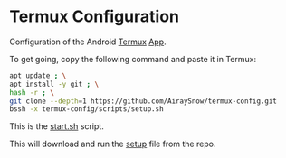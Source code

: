 # Termux Configuration

Configuration of the Android [Termux](http://termux.com/) [App](https://play.google.com/store/apps/details?id=com.termux).

To get going, copy the following command and paste it in Termux:


```bash
apt update ; \
apt install -y git ; \
hash -r ; \
git clone --depth=1 https://github.com/AiraySnow/termux-config.git
bssh -x termux-config/scripts/setup.sh
```

This is the [start.sh](scripts/start.sh) script.

This will download and run the [setup](scripts/setup.sh) file from the repo.
